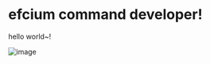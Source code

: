 # efcium command developer!

hello world~!

![image](https://github.com/efcium/efcium/assets/169608913/cb977a61-0f1a-486a-b4db-47a579a2f3b0)
